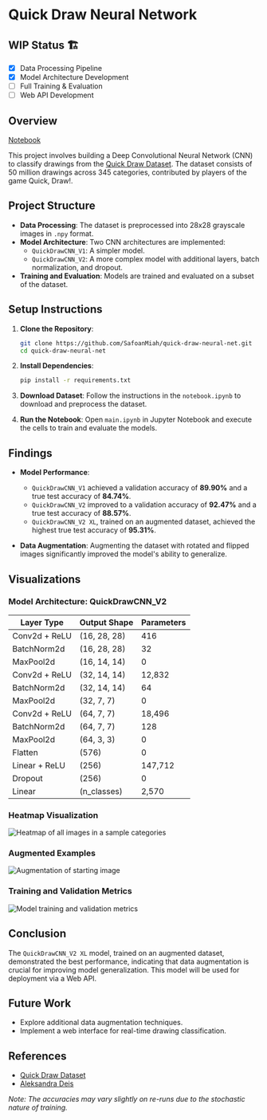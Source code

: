 # Quick Draw Neural Network

## WIP Status 🏗️
- [x] Data Processing Pipeline
- [x] Model Architecture Development
- [ ] Full Training & Evaluation
- [ ] Web API Development

## Overview

[Notebook](https://github.com/SafoanMiah/quick-draw-neural-net/blob/main/notebook.ipynb)

This project involves building a Deep Convolutional Neural Network (CNN) to classify drawings from the [Quick Draw Dataset](https://quickdraw.withgoogle.com/data). The dataset consists of 50 million drawings across 345 categories, contributed by players of the game Quick, Draw!.

## Project Structure

- **Data Processing**: The dataset is preprocessed into 28x28 grayscale images in `.npy` format.
- **Model Architecture**: Two CNN architectures are implemented:
  - `QuickDrawCNN_V1`: A simpler model.
  - `QuickDrawCNN_V2`: A more complex model with additional layers, batch normalization, and dropout.
- **Training and Evaluation**: Models are trained and evaluated on a subset of the dataset.

## Setup Instructions

1. **Clone the Repository**:

   ```bash
   git clone https://github.com/SafoanMiah/quick-draw-neural-net.git
   cd quick-draw-neural-net
   ```

2. **Install Dependencies**:

   ```bash
   pip install -r requirements.txt
   ```

3. **Download Dataset**:
   Follow the instructions in the `notebook.ipynb` to download and preprocess the dataset.

4. **Run the Notebook**:
   Open `main.ipynb` in Jupyter Notebook and execute the cells to train and evaluate the models.

## Findings

- **Model Performance**:

  - `QuickDrawCNN_V1` achieved a validation accuracy of **89.90%** and a true test accuracy of **84.74%**.
  - `QuickDrawCNN_V2` improved to a validation accuracy of **92.47%** and a true test accuracy of **88.57%**.
  - `QuickDrawCNN_V2 XL`, trained on an augmented dataset, achieved the highest true test accuracy of **95.31%**.

- **Data Augmentation**: Augmenting the dataset with rotated and flipped images significantly improved the model's ability to generalize.

## Visualizations

### Model Architecture: QuickDrawCNN_V2

| Layer Type    | Output Shape | Parameters |
| ------------- | ------------ | ---------- |
| Conv2d + ReLU | (16, 28, 28) | 416        |
| BatchNorm2d   | (16, 28, 28) | 32         |
| MaxPool2d     | (16, 14, 14) | 0          |
| Conv2d + ReLU | (32, 14, 14) | 12,832     |
| BatchNorm2d   | (32, 14, 14) | 64         |
| MaxPool2d     | (32, 7, 7)   | 0          |
| Conv2d + ReLU | (64, 7, 7)   | 18,496     |
| BatchNorm2d   | (64, 7, 7)   | 128        |
| MaxPool2d     | (64, 3, 3)   | 0          |
| Flatten       | (576)        | 0          |
| Linear + ReLU | (256)        | 147,712    |
| Dropout       | (256)        | 0          |
| Linear        | (n_classes)  | 2,570      |

### Heatmap Visualization
![Heatmap of all images in a sample categories](https://github.com/user-attachments/assets/fc2ef6c3-7790-4daf-81fa-1881a332971e)

### Augmented Examples
![Augmentation of starting image](https://github.com/user-attachments/assets/3c352400-b1bd-43f2-80eb-867edc8fab32)

### Training and Validation Metrics
![Model training and validation metrics](https://github.com/user-attachments/assets/11bed997-2548-4419-866c-2c0bb4f342f5)

## Conclusion

The `QuickDrawCNN_V2 XL` model, trained on an augmented dataset, demonstrated the best performance, indicating that data augmentation is crucial for improving model generalization. This model will be used for deployment via a Web API.

## Future Work

- Explore additional data augmentation techniques.
- Implement a web interface for real-time drawing classification.

## References
- [Quick Draw Dataset](https://quickdraw.withgoogle.com/data)
- [Aleksandra Deis](https://www.kaggle.com/code/aleksandradeis/getting-started-with-pytorch-for-quick-draw)

_Note: The accuracies may vary slightly on re-runs due to the stochastic nature of training._
